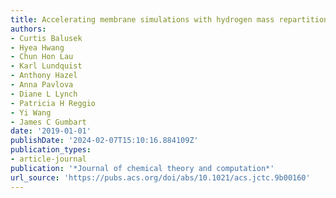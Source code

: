 ```yaml
---
title: Accelerating membrane simulations with hydrogen mass repartitioning
authors:
- Curtis Balusek
- Hyea Hwang
- Chun Hon Lau
- Karl Lundquist
- Anthony Hazel
- Anna Pavlova
- Diane L Lynch
- Patricia H Reggio
- Yi Wang
- James C Gumbart
date: '2019-01-01'
publishDate: '2024-02-07T15:10:16.884109Z'
publication_types:
- article-journal
publication: '*Journal of chemical theory and computation*'
url_source: 'https://pubs.acs.org/doi/abs/10.1021/acs.jctc.9b00160'
---
```

